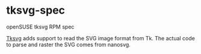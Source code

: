 # tksvg-spec

openSUSE tksvg RPM spec

[Tksvg](https://github.com/auriocus/tksvg) adds support to read the SVG image format from Tk.
The actual code to parse and raster the SVG comes from nanosvg.

